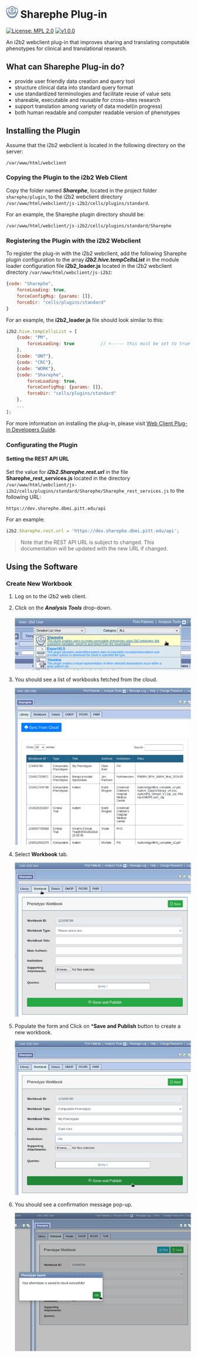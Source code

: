 # ![sharephe log](img/Sharephe_icon_32x32.png) Sharephe Plug-in

[![License: MPL 2.0](https://img.shields.io/badge/License-MPL%202.0-blue.svg)](https://opensource.org/licenses/MPL-2.0)
[![v1.0.0](https://img.shields.io/badge/version-v0.4.0-green)](https://github.com/kvb2univpitt/sharephe/releases/tag/v0.1.0)

An i2b2 webclient plug-in that improves sharing and translating computable phenotypes for clinical and translational research.

## What can Sharephe Plug-in do?

- provide user friendly data creation and query tool
- structure clinical data into standard query format
- use standardized terminologies and facilitate reuse of value sets
- shareable, executable and reusable for cross-sites research
- support translation among variety of data model(in progress)
- both human readable and computer readable version of phenotypes

## Installing the Plugin

Assume that the i2b2 webclient is located in the following directory on the server:

```text
/var/www/html/webclient
```

### Copying the Plugin to the i2b2 Web Client

Copy the folder named ***Sharephe***, located in the project folder ```sharephe/plugin```, to the i2b2 webclient directory ```/var/www/html/webclient/js-i2b2/cells/plugins/standard```.

For an example, the Sharephe plugin directory should be:

```text
/var/www/html/webclient/js-i2b2/cells/plugins/standard/Sharephe
```

### Registering the Plugin with the i2b2 Webclient

To register the plug-in with the i2b2 webclient, add the following Sharephe plugin configuration to the array ***i2b2.hive.tempCellsList*** in the module loader configuration file **i2b2_loader.js** located in the i2b2 webclient directory ```/var/www/html/webclient/js-i2b2```:

```js
{code: "Sharephe",
    forceLoading: true,
    forceConfigMsg: {params: []},
    forceDir: "cells/plugins/standard"
}
```

For an example, the **i2b2_loader.js** file should look similar to this:

```js
i2b2.hive.tempCellsList = [
    {code: "PM",
        forceLoading: true 			// <----- this must be set to true for the PM cell!
    },
    {code: "ONT"},
    {code: "CRC"},
    {code: "WORK"},
    {code: "Sharephe",
        forceLoading: true,
        forceConfigMsg: {params: []},
        forceDir: "cells/plugins/standard"
    },
    ...
];
```

For more information on installing the plug-in, please visit [Web Client Plug-in Developers Guide](https://community.i2b2.org/wiki/display/webclient/Web+Client+Plug-in+Developers+Guide).

### Configurating the Plugin

#### Setting the REST API URL

Set the value for ***i2b2.Sharephe.rest.url*** in the file **Sharephe_rest_services.js** located in the directory ```/var/www/html/webclient/js-i2b2/cells/plugins/standard/Sharephe/Sharephe_rest_services.js``` to the following URL:

```text
https://dev.sharephe.dbmi.pitt.edu/api
```

For an example:

```js
i2b2.Sharephe.rest.url = 'https://dev.sharephe.dbmi.pitt.edu/api';
```

> Note that the REST API URL is subject to changed.  This documentation will be updated with the new URL if changed.

## Using the Software

### Create New Workbook

1. Log on to the i2b2 web client.

2. Click on the ***Analysis Tools*** drop-down.

    ![Select Analysis Tools](img/select_analysis_tool.png)

3. You should see a list of workbooks fetched from the cloud.

    ![Select Workbook Tab](img/workbook_list.png)

4. Select **Workbook** tab.

    ![Select Workbook Tab](img/select_workbook.png)

5. Populate the form and Click on ***Save and Publish** button to create a new workbook.

    ![Select Workbook Tab](img/save_workbook.png)

6. You should see a confirmation message pop-up.

    ![Select Workbook Tab](img/save_success.png)
